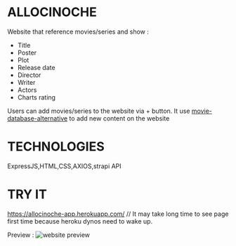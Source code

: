 # ALLOCINOCHE
  Website that reference movies/series and show :
   - Title
   - Poster
   - Plot
   - Release date
   - Director
   - Writer
   - Actors
   - Charts rating
    
 Users can add movies/series to the website via + button.
 It use [movie-database-alternative](https://rapidapi.com/rapidapi/api/movie-database-alternative/) to add new content on the website
  
# TECHNOLOGIES
  ExpressJS,HTML,CSS,AXIOS,strapi API
# TRY IT
 https://allocinoche-app.herokuapp.com/ // It may take long time to see page first time because heroku dynos need to wake up.
 
 Preview :
![website preview](https://i.ibb.co/nPBvdyr/allocinoche.png)
  
